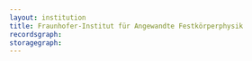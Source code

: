 ```yaml
---
layout: institution
title: Fraunhofer-Institut für Angewandte Festkörperphysik
recordsgraph: 
storagegraph: 
---
```

